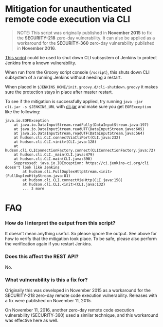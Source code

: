 # Mitigation for unauthenticated remote code execution via CLI

> NOTE: This script was originally published in **November 2015** to fix the **SECURITY-218** zero-day vulnerability. It can also be applied as a workaround for the **SECURITY-360** zero-day vulnerability published in **November 2016**.

[This script](cli-shutdown.groovy) could be used to shut down CLI subsystem of Jenkins to protect Jenkins from a known vulnerability.

When run from the Groovy script console (`/script`), this shuts down CLI subsystem of a running Jenkins without needing a restart.

When placed in `$JENKINS_HOME/init.groovy.d/cli-shutdown.groovy` it makes sure the protection stays in place after master restart.

To see if the mitigation is successfully applied, try running `java -jar cli.jar -s $JENKINS_URL` with [cli.jar](http://repo.jenkins-ci.org/releases/org/jenkins-ci/main/cli/1.636/cli-1.636-jar-with-dependencies.jar) and make sure you get `EOFException` like the following:

```
java.io.EOFException
	at java.io.DataInputStream.readFully(DataInputStream.java:197)
	at java.io.DataInputStream.readUTF(DataInputStream.java:609)
	at java.io.DataInputStream.readUTF(DataInputStream.java:564)
	at hudson.cli.CLI.connectViaCliPort(CLI.java:232)
	at hudson.cli.CLI.<init>(CLI.java:128)
	at hudson.cli.CLIConnectionFactory.connect(CLIConnectionFactory.java:72)
	at hudson.cli.CLI._main(CLI.java:479)
	at hudson.cli.CLI.main(CLI.java:390)
	Suppressed: java.io.IOException: https://ci.jenkins-ci.org/cli doesn't look like Jenkins
		at hudson.cli.FullDuplexHttpStream.<init>(FullDuplexHttpStream.java:81)
		at hudson.cli.CLI.connectViaHttp(CLI.java:158)
		at hudson.cli.CLI.<init>(CLI.java:132)
		... 3 more
```

# FAQ
### How do I interpret the output from this script?
It doesn't mean anything useful. So please ignore the output. See above for how to verify that the mitigation took place. To be safe, please also perform the verification again if you restart Jenkins.

### Does this affect the REST API?
No.

### What vulnerability is this a fix for?
Originally this was developed in November 2015 as a workaround for the SECURITY-218 zero-day remote code execution vulnerability. Releases with a fix were published on November 11, 2015.

On November 11, 2016, another zero-day remote code execution vulnerability (SECURITY-360) used a similar technique, and this workaround was effective here as well.
